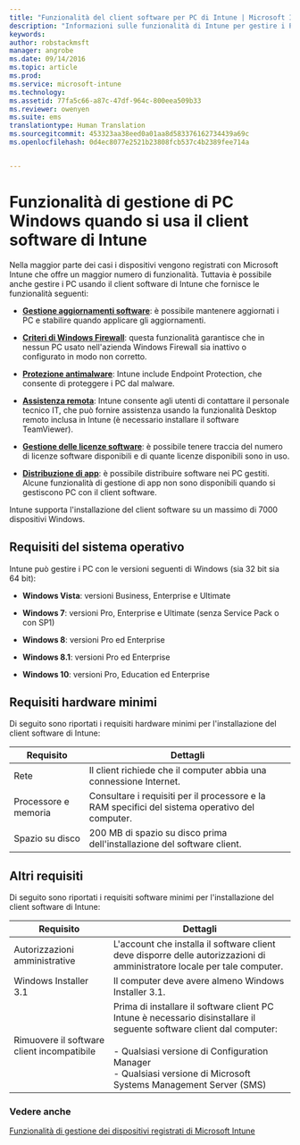 ```yaml
---
title: "Funzionalità del client software per PC di Intune | Microsoft Intune"
description: "Informazioni sulle funzionalità di Intune per gestire i PC Windows con il client software di Intune."
keywords: 
author: robstackmsft
manager: angrobe
ms.date: 09/14/2016
ms.topic: article
ms.prod: 
ms.service: microsoft-intune
ms.technology: 
ms.assetid: 77fa5c66-a87c-47df-964c-800eea509b33
ms.reviewer: owenyen
ms.suite: ems
translationtype: Human Translation
ms.sourcegitcommit: 453323aa38eed0a01aa8d583376162734439a69c
ms.openlocfilehash: 0d4ec8077e2521b23808fcb537c4b2389fee714a


---
```


# Funzionalità di gestione di PC Windows quando si usa il client software di Intune
Nella maggior parte dei casi i dispositivi vengono registrati con Microsoft Intune che offre un maggior numero di funzionalità. Tuttavia è possibile anche gestire i PC usando il client software di Intune che fornisce le funzionalità seguenti:

-   **[Gestione aggiornamenti software](/intune/deploy-use/keep-windows-pcs-up-to-date-with-software-updates-in-microsoft-intune)**: è possibile mantenere aggiornati i PC e stabilire quando applicare gli aggiornamenti.

-   **[Criteri di Windows Firewall](/intune/deploy-use/help-protect-windows-pcs-using-windows-firewall-policies-in-microsoft-intune)**: questa funzionalità garantisce che in nessun PC usato nell'azienda Windows Firewall sia inattivo o configurato in modo non corretto.

-   **[Protezione antimalware](/intune/deploy-use/help-secure-windows-pcs-with-endpoint-protection-for-microsoft-intune)**: Intune include Endpoint Protection, che consente di proteggere i PC dal malware.

-   **[Assistenza remota](/intune/deploy-use/common-windows-pc-management-tasks-with-the-microsoft-intune-computer-client#request-and-provide-remote-assistance-to-windows-pcs-that-use-the-intune-client-software )**: Intune consente agli utenti di contattare il personale tecnico IT, che può fornire assistenza usando la funzionalità Desktop remoto inclusa in Intune (è necessario installare il software TeamViewer).

-   **[Gestione delle licenze software](/intune/deploy-use/manage-license-agreements-for-windows-pc-software-in-microsoft-intune)**: è possibile tenere traccia del numero di licenze software disponibili e di quante licenze disponibili sono in uso.
-   **[Distribuzione di app](/intune/deploy-use/add-apps-for-windows-pcs-in-microsoft-intune)**: è possibile distribuire software nei PC gestiti. Alcune funzionalità di gestione di app non sono disponibili quando si gestiscono PC con il client software.


Intune supporta l'installazione del client software su un massimo di 7000 dispositivi Windows.

## Requisiti del sistema operativo
Intune può gestire i PC con le versioni seguenti di Windows (sia 32 bit sia 64 bit):


-   **Windows Vista**: versioni Business, Enterprise e Ultimate

-   **Windows 7**: versioni Pro, Enterprise e Ultimate (senza Service Pack o con SP1)

-   **Windows 8**: versioni Pro ed Enterprise

-   **Windows 8.1**: versioni Pro ed Enterprise

- **Windows 10**: versioni Pro, Education ed Enterprise


## Requisiti hardware minimi
Di seguito sono riportati i requisiti hardware minimi per l'installazione del client software di Intune:

|Requisito|Dettagli|
|---------------|--------------------|
|Rete|Il client richiede che il computer abbia una connessione Internet.|
|Processore e memoria|Consultare i requisiti per il processore e la RAM specifici del sistema operativo del computer.|
|Spazio su disco|200 MB di spazio su disco prima dell'installazione del software client.|

## Altri requisiti
Di seguito sono riportati i requisiti software minimi per l'installazione del client software di Intune:

|Requisito|Dettagli|
|---------------|--------------------|
|Autorizzazioni amministrative|L'account che installa il software client deve disporre delle autorizzazioni di amministratore locale per tale computer.|
|Windows Installer 3.1|Il computer deve avere almeno Windows Installer 3.1.|
|Rimuovere il software client incompatibile|Prima di installare il software client PC Intune è necessario disinstallare il seguente software client dal computer:<br /><br />-   Qualsiasi versione di Configuration Manager<br />-   Qualsiasi versione di Microsoft Systems Management Server (SMS)|

### Vedere anche
[Funzionalità di gestione dei dispositivi registrati di Microsoft Intune](./mobile-device-management-capabilities-in-microsoft-intune.md)



<!--HONumber=Sep16_HO2-->


